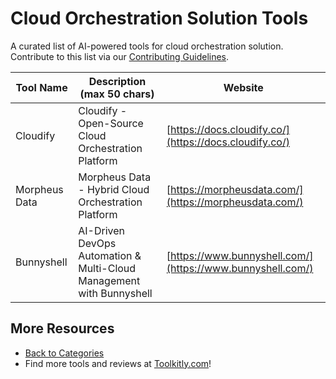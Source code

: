 # Cloud Orchestration Solution Tools

A curated list of AI-powered tools for cloud orchestration solution. Contribute to this list via our [Contributing Guidelines](../CONTRIBUTING.md).

| Tool Name | Description (max 50 chars) | Website |
|-----------|----------------------------|---------|
| Cloudify | Cloudify - Open-Source Cloud Orchestration Platform | [https://docs.cloudify.co/](https://docs.cloudify.co/) |
| Morpheus Data | Morpheus Data - Hybrid Cloud Orchestration Platform | [https://morpheusdata.com/](https://morpheusdata.com/) |
| Bunnyshell | AI-Driven DevOps Automation & Multi-Cloud Management with Bunnyshell | [https://www.bunnyshell.com/](https://www.bunnyshell.com/) |

## More Resources
- [Back to Categories](https://github.com/ToolkitlyAI/awesome-ai-tools/blob/master/README.md)
- Find more tools and reviews at [Toolkitly.com](https://toolkitly.com)!
